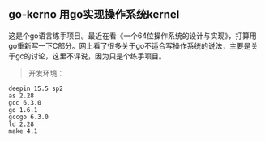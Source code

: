 ## go-kerno 用go实现操作系统kernel

这是个go语言练手项目。最近在看《一个64位操作系统的设计与实现》，打算用go重新写一下C部分。网上看了很多关于go不适合写操作系统的说法，主要是关于gc的讨论，这里不评说，因为只是个练手项目。



> 开发环境：

```
deepin 15.5 sp2
as 2.28
gcc 6.3.0
go 1.6.1 
gccgo 6.3.0
ld 2.28
make 4.1
```

